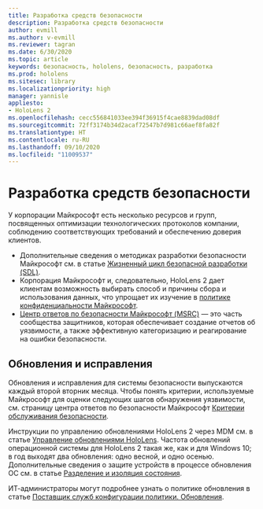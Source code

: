 ```yaml
---
title: Разработка средств безопасности
description: Разработка средств безопасности
author: evmill
ms.author: v-evmill
ms.reviewer: tagran
ms.date: 6/30/2020
ms.topic: article
keywords: безопасность, hololens, безопасность, разработка
ms.prod: hololens
ms.sitesec: library
ms.localizationpriority: high
manager: yannisle
appliesto:
- HoloLens 2
ms.openlocfilehash: cecc556841033ee394f36915f4cae8839dad08df
ms.sourcegitcommit: 72ff3174b34d2acaf72547b7d981c66aef8fa82f
ms.translationtype: HT
ms.contentlocale: ru-RU
ms.lasthandoff: 09/10/2020
ms.locfileid: "11009537"
---
```

# Разработка средств безопасности

У корпорации Майкрософт есть несколько ресурсов и групп, посвященных оптимизации технологических протоколов компании, соблюдению соответствующих требований и обеспечению доверия клиентов. 

  * Дополнительные сведения о методиках разработки безопасности Майкрософт см. в статье [Жизненный цикл безопасной разработки (SDL)](https://www.microsoft.com/securityengineering/sdl).
  * Корпорация Майкрософт и, следовательно, HoloLens 2 дает клиентам возможность выбирать способ и причины сбора и использования данных, что упрощает их изучение в [политике конфиденциальности Майкрософт](https://privacy.microsoft.com/). 
  * [Центр ответов по безопасности Майкрософт (MSRC)](https://www.microsoft.com/msrc) — это часть сообщества защитников, которая обеспечивает создание отчетов об уязвимости, а также эффективную категоризацию и реагирование на ошибки безопасности. 

## Обновления и исправления

Обновления и исправления для системы безопасности выпускаются каждый второй вторник месяца. Чтобы понять критерии, используемые Майкрософт для оценки следующих шагов обнаружения уязвимости, см. страницу центра ответов по безопасности Майкрософт [Критерии обслуживания безопасности](https://www.microsoft.com/msrc/windows-security-servicing-criteria). 

Инструкции по управлению обновлениями HoloLens 2 через MDM см. в статье [Управление обновлениями HoloLens](https://docs.microsoft.com/hololens/hololens-updates). Частота обновлений операционной системы для HoloLens 2 такая же, как и для Windows 10; в год выходят два обновления: одно весной, и одно осенью. Дополнительные сведения о защите устройств в процессе обновления ОС см. в статье [Разделение и изоляция состояния](security-state-separation-isolation.md). 

ИТ-администраторы могут подробнее узнать о политике обновления в статье [Поставщик служб конфигурации политики. Обновления](https://docs.microsoft.com/windows/client-management/mdm/policy-csp-update). 

